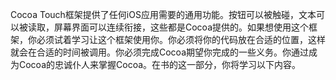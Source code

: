 Cocoa Touch框架提供了任何iOS应用需要的通用功能。按钮可以被触碰，文本可以被读取，屏幕界面可以连续衔接，这些都是Cocoa提供的。如果想使用这个框架，你必须试着学习让这个框架使用你。你必须将你的代码放在合适的位置，这样就会在合适的时间被调用。你必须完成Cocoa期望你完成的一些义务。你通过成为Cocoa的忠诚仆人来掌握Cocoa。在书的这一部分，你将学习以下内容。

